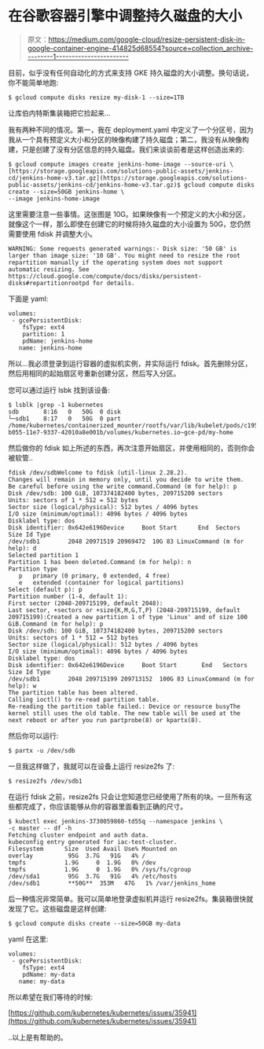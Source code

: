 # 在谷歌容器引擎中调整持久磁盘的大小

> 原文：<https://medium.com/google-cloud/resize-persistent-disk-in-google-container-engine-414825d68554?source=collection_archive---------1----------------------->

目前，似乎没有任何自动化的方式来支持 GKE 持久磁盘的大小调整。换句话说，你不能简单地跑:

```
$ gcloud compute disks resize my-disk-1 --size=1TB
```

让库伯内特斯集装箱把它捡起来…

我有两种不同的情况。第一，我在 deployment.yaml 中定义了一个分区号，因为我从一个具有预定义大小和分区的映像构建了持久磁盘；第二，我没有从映像构建，只是创建了没有分区信息的持久磁盘。我们来谈谈前者是这样创造出来的:

```
$ gcloud compute images create jenkins-home-image --source-uri \
[https://storage.googleapis.com/solutions-public-assets/jenkins-cd/jenkins-home-v3.tar.gz](https://storage.googleapis.com/solutions-public-assets/jenkins-cd/jenkins-home-v3.tar.gz)$ gcloud compute disks create --size=50GB jenkins-home \ 
--image jenkins-home-image
```

这里需要注意一些事情。这张图是 10G。如果映像有一个预定义的大小和分区，就像这个一样，那么即使在创建它的时候将持久磁盘的大小设置为 50G，您仍然需要使用 fdisk 并调整大小。

```
WARNING: Some requests generated warnings:- Disk size: '50 GB' is larger than image size: '10 GB'. You might need to resize the root repartition manually if the operating system does not support automatic resizing. See https://cloud.google.com/compute/docs/disks/persistent-disks#repartitionrootpd for details.
```

下面是 yaml:

```
volumes:
 - gcePersistentDisk:
    fsType: ext4
    partition: 1
    pdName: jenkins-home
   name: jenkins-home
```

所以…我必须登录到运行容器的虚拟机实例，并实际运行 fdisk。首先删除分区，然后用相同的起始扇区号重新创建分区，然后写入分区。

您可以通过运行 lsbk 找到该设备:

```
$ lsblk |grep -1 kubernetes
sdb       8:16   0   50G  0 disk
└─sdb1    8:17   0   50G  0 part /home/kubernetes/containerized_mounter/rootfs/var/lib/kubelet/pods/c195bc3a-b055-11e7-9337-42010a8e001b/volumes/kubernetes.io~gce-pd/my-home
```

然后做你的 fdisk 如上所述的东西，再次注意开始扇区，并使用相同的，否则你会被软管..

```
fdisk /dev/sdbWelcome to fdisk (util-linux 2.28.2).
Changes will remain in memory only, until you decide to write them.
Be careful before using the write command.Command (m for help): p
Disk /dev/sdb: 100 GiB, 107374182400 bytes, 209715200 sectors
Units: sectors of 1 * 512 = 512 bytes
Sector size (logical/physical): 512 bytes / 4096 bytes
I/O size (minimum/optimal): 4096 bytes / 4096 bytes
Disklabel type: dos
Disk identifier: 0x642e6196Device     Boot Start      End  Sectors Size Id Type
/dev/sdb1        2048 20971519 20969472  10G 83 LinuxCommand (m for help): d
Selected partition 1
Partition 1 has been deleted.Command (m for help): n
Partition type
   p   primary (0 primary, 0 extended, 4 free)
   e   extended (container for logical partitions)
Select (default p): p
Partition number (1-4, default 1): 
First sector (2048-209715199, default 2048): 
Last sector, +sectors or +size{K,M,G,T,P} (2048-209715199, default 209715199):Created a new partition 1 of type 'Linux' and of size 100 GiB.Command (m for help): p
Disk /dev/sdh: 100 GiB, 107374182400 bytes, 209715200 sectors
Units: sectors of 1 * 512 = 512 bytes
Sector size (logical/physical): 512 bytes / 4096 bytes
I/O size (minimum/optimal): 4096 bytes / 4096 bytes
Disklabel type: dos
Disk identifier: 0x642e6196Device     Boot Start       End   Sectors  Size Id Type
/dev/sdb1        2048 209715199 209713152  100G 83 LinuxCommand (m for help): w
The partition table has been altered.
Calling ioctl() to re-read partition table.
Re-reading the partition table failed.: Device or resource busyThe kernel still uses the old table. The new table will be used at the next reboot or after you run partprobe(8) or kpartx(8).
```

然后你可以运行:

```
$ partx -u /dev/sdb
```

一旦我这样做了，我就可以在设备上运行 resize2fs 了:

```
$ resize2fs /dev/sdb1
```

在运行 fdisk 之前，resize2fs 只会让您知道您已经使用了所有的块。一旦所有这些都完成了，你应该能够从你的容器里面看到正确的尺寸。

```
$ kubectl exec jenkins-3730059860-td55q --namespace jenkins \
-c master -- df -h
Fetching cluster endpoint and auth data.
kubeconfig entry generated for iac-test-cluster.
Filesystem      Size  Used Avail Use% Mounted on
overlay          95G  3.7G   91G   4% /
tmpfs           1.9G     0  1.9G   0% /dev
tmpfs           1.9G     0  1.9G   0% /sys/fs/cgroup
/dev/sda1        95G  3.7G   91G   4% /etc/hosts
/dev/sdb1        **50G**  353M   47G   1% /var/jenkins_home
```

后一种情况非常简单。我可以简单地登录虚拟机并运行 resize2fs。集装箱很快就发现了它。这些磁盘是这样创建:

```
$ gcloud compute disks create --size=50GB my-data
```

yaml 在这里:

```
volumes:
 - gcePersistentDisk:
    fsType: ext4
    pdName: my-data
   name: my-data
```

所以希望在我们等待的时候:

[https://github.com/kubernetes/kubernetes/issues/35941](https://github.com/kubernetes/kubernetes/issues/35941)

..以上是有帮助的。